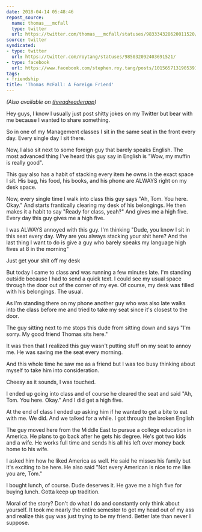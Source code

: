 ```yaml
---
date: 2018-04-14 05:48:46
repost_source:
  name: thomas___mcfall
  type: twitter
  url: https://twitter.com/thomas___mcfall/statuses/983334328620011520/
source: twitter
syndicated:
- type: twitter
  url: https://twitter.com/roytang/statuses/985032092403691521/
- type: facebook
  url: https://www.facebook.com/stephen.roy.tang/posts/10156571319053912
tags:
- friendship
title: 'Thomas McFall: A Foreign Friend'
---
```


*(Also available on [threadreaderapp](https://threadreaderapp.com/thread/983334328620011520.html))*

Hey guys, I know I usually just post shitty jokes on my Twitter but bear with me because I wanted to share something.

So in one of my Management classes I sit in the same seat in the front every day. Every single day I sit there.

Now, I also sit next to some foreign guy that barely speaks English. The most advanced thing I've heard this guy say in English is "Wow, my muffin is really good".

This guy also has a habit of stacking every item he owns in the exact space I sit. His bag, his food, his books, and his phone are ALWAYS right on my desk space.

Now, every single time I walk into class this guy says "Ah, Tom. You here. Okay." And starts frantically clearing my desk of his belongings. He then makes it a habit to say "Ready for class, yeah?" And gives me a high five. Every day this guy gives me a high five.

I was ALWAYS annoyed with this guy. I'm thinking "Dude, you know I sit in this seat every day. Why are you always stacking your shit here? And the last thing I want to do is give a guy who barely speaks my language high fives at 8 in the morning"

Just get your shit off my desk

But today I came to class and was running a few minutes late. I'm standing outside because I had to send a quick text. I could see my usual space through the door out of the corner of my eye. Of course, my desk was filled with his belongings. The usual.

As I'm standing there on my phone another guy who was also late walks into the class before me and tried to take my seat since it's closest to the door.

The guy sitting next to me stops this dude from sitting down and says "I'm sorry. My good friend Thomas sits here."

It was then that I realized this guy wasn't putting stuff on my seat to annoy me. He was saving me the seat every morning.

And this whole time he saw me as a friend but I was too busy thinking about myself to take him into consideration.

Cheesy as it sounds, I was touched.

I ended up going into class and of course he cleared the seat and said "Ah, Tom. You here. Okay." And I did get a high five.

At the end of class I ended up asking him if he wanted to get a bite to eat with me. We did. And we talked for a while. I got through the broken English

The guy moved here from the Middle East to pursue a college education in America. He plans to go back after he gets his degree. He's got two kids and a wife. He works full time and sends his all his left over money back home to his wife.

I asked him how he liked America as well. He said he misses his family but it's exciting to be here. He also said "Not every American is nice to me like you are, Tom."

I bought lunch, of course. Dude deserves it. He gave me a high five for buying lunch. Gotta keep up tradition.

Moral of the story? Don't do what I do and constantly only think about yourself. It took me nearly the entire semester to get my head out of my ass and realize this guy was just trying to be my friend. Better late than never I suppose.
